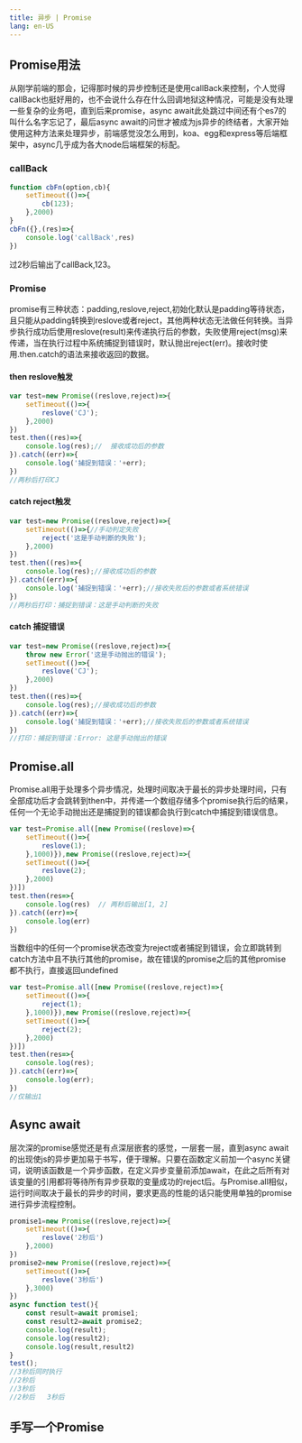 ```yaml
---
title: 异步 | Promise
lang: en-US
---
```

## Promise用法
从刚学前端的那会，记得那时候的异步控制还是使用callBack来控制，个人觉得callBack也挺好用的，也不会说什么存在什么回调地狱这种情况，可能是没有处理一些复杂的业务吧，直到后来promise，async await此处跳过中间还有个es7的叫什么名字忘记了，最后async await的问世才被成为js异步的终结者，大家开始使用这种方法来处理异步，前端感觉没怎么用到，koa、egg和express等后端框架中，async几乎成为各大node后端框架的标配。
### callBack
```js
function cbFn(option,cb){
    setTimeout(()=>{
        cb(123);
    },2000)
}
cbFn({},(res)=>{
    console.log('callBack',res)
})
```
过2秒后输出了callBack,123。
### Promise
promise有三种状态：padding,reslove,reject,初始化默认是padding等待状态，且只能从padding转换到reslove或者reject，其他两种状态无法做任何转换。当异步执行成功后使用reslove(result)来传递执行后的参数，失败使用reject(msg)来传递，当在执行过程中系统捕捉到错误时，默认抛出reject(err)。接收时使用.then.catch的语法来接收返回的数据。
#### then reslove触发
```js
var test=new Promise((reslove,reject)=>{
    setTimeout(()=>{
        reslove('CJ');
    },2000)
})
test.then((res)=>{
    console.log(res);//  接收成功后的参数
}).catch((err)=>{
    console.log('捕捉到错误：'+err);
})
//两秒后打印CJ
```
#### catch reject触发
```js
var test=new Promise((reslove,reject)=>{
    setTimeout(()=>{//手动判定失败
        reject('这是手动判断的失败');
    },2000)
})
test.then((res)=>{
    console.log(res);//接收成功后的参数
}).catch((err)=>{
    console.log('捕捉到错误：'+err);//接收失败后的参数或者系统错误
})
//两秒后打印：捕捉到错误：这是手动判断的失败
```
#### catch 捕捉错误
```js
var test=new Promise((reslove,reject)=>{
    throw new Error('这是手动抛出的错误');
    setTimeout(()=>{
        reslove('CJ');
    },2000)
})
test.then((res)=>{
    console.log(res);//接收成功后的参数
}).catch((err)=>{
    console.log('捕捉到错误：'+err);//接收失败后的参数或者系统错误
})
//打印：捕捉到错误：Error: 这是手动抛出的错误
```
## Promise.all
Promise.all用于处理多个异步情况，处理时间取决于最长的异步处理时间，只有全部成功后才会跳转到then中，并传递一个数组存储多个promise执行后的结果，任何一个无论手动抛出还是捕捉到的错误都会执行到catch中捕捉到错误信息。
```js
var test=Promise.all([new Promise((reslove)=>{
    setTimeout(()=>{
        reslove(1);
    },1000)}),new Promise((reslove,reject)=>{
    setTimeout(()=>{
        reslove(2);
    },2000)
})])
test.then(res=>{
    console.log(res)  // 两秒后输出[1, 2]
}).catch((err)=>{
    console.log(err)
})
```
当数组中的任何一个promise状态改变为reject或者捕捉到错误，会立即跳转到catch方法中且不执行其他的promise，故在错误的promise之后的其他promise都不执行，直接返回undefined
```js
var test=Promise.all([new Promise((reslove,reject)=>{
    setTimeout(()=>{
        reject(1);
    },1000)}),new Promise((reslove,reject)=>{
    setTimeout(()=>{
        reject(2);
    },2000)
})])
test.then(res=>{
    console.log(res);
}).catch((err)=>{
    console.log(err);
})
//仅输出1
```
## Async await
层次深的promise感觉还是有点深层嵌套的感觉，一层套一层，直到async await 的出现使js的异步更加易于书写，便于理解。只要在函数定义前加一个async关键词，说明该函数是一个异步函数，在定义异步变量前添加await，在此之后所有对该变量的引用都将等待所有异步获取的变量成功的reject后。与Promise.all相似，运行时间取决于最长的异步的时间，要求更高的性能的话只能使用单独的promise进行异步流程控制。
```js
promise1=new Promise((reslove,reject)=>{
    setTimeout(()=>{
        reslove('2秒后')
    },2000)
})
promise2=new Promise((reslove,reject)=>{
    setTimeout(()=>{
        reslove('3秒后')
    },3000)
})
async function test(){
    const result=await promise1;
    const result2=await promise2;
    console.log(result);
    console.log(result2);
    console.log(result,result2)
}
test();
//3秒后同时执行
//2秒后
//3秒后
//2秒后   3秒后
```
## 手写一个Promise